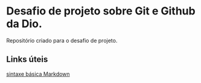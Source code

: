 # Desafio de projeto sobre Git e Github da Dio.
Repositório criado para o desafio de projeto.
## Links úteis
[sintaxe básica Markdown](https://www.markdownguide.org/basic-syntax/)
